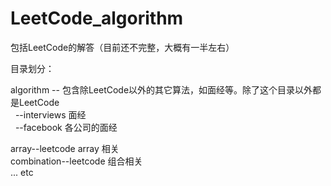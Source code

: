 LeetCode_algorithm
==================

包括LeetCode的解答（目前还不完整，大概有一半左右）</br>

目录划分：

algorithm  --  包含除LeetCode以外的其它算法，如面经等。除了这个目录以外都是LeetCode  
&nbsp;&nbsp;--interviews 面经  
&nbsp;&nbsp;--facebook 各公司的面经  

array--leetcode array 相关  
combination--leetcode 组合相关   
... etc
